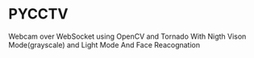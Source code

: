 # PYCCTV
Webcam over WebSocket using OpenCV and Tornado With Nigth Vison Mode(grayscale) and Light Mode And Face Reacognation

